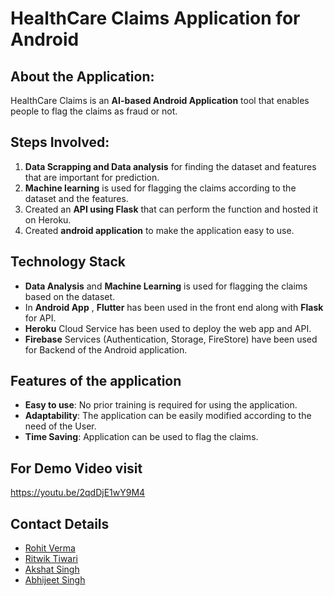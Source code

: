 # HealthCare Claims Application for Android

## About the Application:
HealthCare Claims is an **AI-based Android Application** tool that enables people to flag the claims as fraud or not.

## Steps Involved:
1. **Data Scrapping and Data analysis** for finding the dataset and features that are important for prediction.
2. **Machine learning** is used for flagging the claims according to the dataset and the features.
3. Created an **API using Flask** that can perform the function and hosted it on Heroku.
4. Created **android application** to make the application easy to use.

## Technology Stack
- **Data Analysis** and **Machine Learning** is used for flagging the claims based on the dataset.
- In **Android App** , **Flutter** has been used in the front end along with **Flask** for API.
- **Heroku** Cloud Service has been used to deploy the web app and API.
- **Firebase** Services (Authentication, Storage, FireStore) have been used for Backend of the Android application.

## Features of the application
- **Easy to use**: No prior training is required for using the application.
- **Adaptability**: The application can be easily modified according to the need of the User.
- **Time Saving**: Application can be used to flag the claims.

## For Demo Video visit
https://youtu.be/2qdDjE1wY9M4

##

## Contact Details
- [Rohit Verma](https://www.linkedin.com/in/rohit96)
- [Ritwik Tiwari](https://www.linkedin.com/in/itsrko02)
- [Akshat Singh](https://www.linkedin.com/in/akshat3sep)
- [Abhijeet Singh](https://www.linkedin.com/in/1398abhisingh911)
